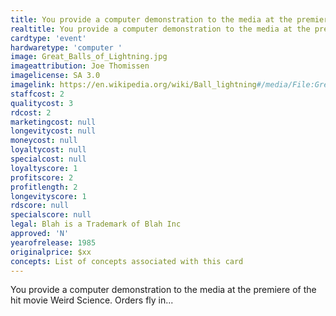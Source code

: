 ```yaml
---
title: You provide a computer demonstration to the media at the premiere of the hit movie Weird Science. Orders fly in...
realtitle: You provide a computer demonstration to the media at the premiere of the hit movie Weird Science. Orders fly in...
cardtype: 'event'
hardwaretype: 'computer '
image: Great_Balls_of_Lightning.jpg
imageattribution: Joe Thomissen
imagelicense: SA 3.0
imagelink: https://en.wikipedia.org/wiki/Ball_lightning#/media/File:Great_Balls_of_Lightning.jpg
staffcost: 2
qualitycost: 3
rdcost: 2
marketingcost: null
longevitycost: null
moneycost: null
loyaltycost: null
specialcost: null
loyaltyscore: 1
profitscore: 2
profitlength: 2
longevityscore: 1
rdscore: null
specialscore: null
legal: Blah is a Trademark of Blah Inc
approved: 'N'
yearofrelease: 1985
originalprice: $xx
concepts: List of concepts associated with this card
---
```


You provide a computer demonstration to the media at the premiere of the hit movie Weird Science. Orders fly in...

